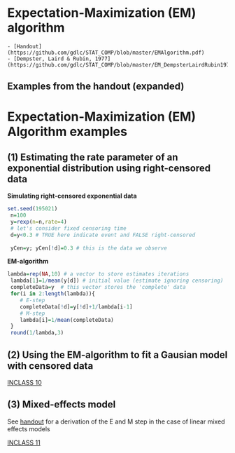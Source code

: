 
# Expectation-Maximization (EM) algorithm

    - [Handout](https://github.com/gdlc/STAT_COMP/blob/master/EMAlgorithm.pdf)
    - [Dempster, Laird & Rubin, 1977](https://github.com/gdlc/STAT_COMP/blob/master/EM_DempsterLairdRubin1977.pdf)
  
## Examples from the handout (expanded)

# Expectation-Maximization (EM) Algorithm examples


## (1) Estimating the rate parameter of an exponential distribution using right-censored data


**Simulating right-censored exponential data**

```r
set.seed(195021)
 n=100
 y=rexp(n=n,rate=4)
 # let's consider fixed censoring time
 d=y<0.3 # TRUE here indicate event and FALSE right-censored
 
 yCen=y; yCen[!d]=0.3 # this is the data we observe 
```

**EM-algorithm**

```r
lambda=rep(NA,10) # a vector to store estimates iterations
 lambda[1]=1/mean(y[d]) # initial value (estimate ignoring censoring)
 completeData=y  # this vector stores the 'complete' data
 for(i in 2:length(lambda)){
    # E-step
    completeData[!d]=y[!d]+1/lambda[i-1]
    # M-step
    lambda[i]=1/mean(completeData)
 }
 round(1/lambda,3)

```
## (2) Using the EM-algorithm to fit a Gausian model with censored data

[INCLASS 10](https://github.com/gdlc/STAT_COMP/blob/master/INCLASS_10.md)

## (3) Mixed-effects model

 See [handout](https://github.com/gdlc/STAT_COMP/blob/master/EMAlgorithm.pdf) for a derivation of the E and M step in the case of linear mixed effects models 

[INCLASS 11](https://github.com/gdlc/STAT_COMP/blob/master/INCLASS_11.md)
